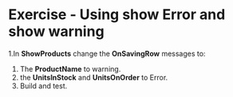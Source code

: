 ﻿# Exercise - Using show Error and show warning

1.In **ShowProducts** change the **OnSavingRow** messages to:  
1. The **ProductName** to warning.  
1. the **UnitsInStock** and **UnitsOnOrder** to Error.  
1. Build and test.
